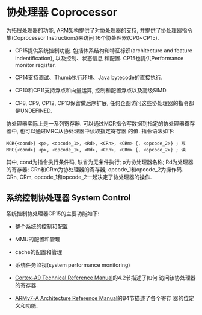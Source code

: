 # 协处理器 Coprocessor

为拓展处理器的功能, ARM架构提供了对协处理器的支持, 并提供了协处理器指令集(Coprocessor Instructions)来访问
16个协处理器(CP0~CP15).

* CP15提供系统控制功能. 包括体系结构和特征标识(architecture and feature indentification), 以及控制、状态信息
和配置. CP15也提供Performance monitor register.

* CP14支持调试、Thumb执行环境、Java bytecode的直接执行.

* CP10和CP11支持浮点和向量运算, 控制和配置浮点以及高级SIMD.

* CP8, CP9, CP12, CP13保留做后序扩展, 任何企图访问这些协处理器的指令都是UNDEFINED.

协处理器实际上是一系列寄存器. 可以通过MCR指令写数据到指定的协处理器寄存器中, 也可以通过MRC从协处理器中读取指定寄存器
的值. 指令语法如下:

	MCR{<cond>} <p>, <opcode_1>, <Rd>, <CRn>, <CRm> {, <opcode_2>} ; 写
	MRC{<cond>} <p>, <opcode_1>, <Rd>, <CRn>, <CRm> {, <opcode_2>} ; 读

其中, cond为指令执行条件码, 缺省为无条件执行; p为协处理器名称; Rd为处理器的寄存器; CRn和CRm为协处理器的寄存器; 
opcode_1和opcode_2为操作码. CRn, CRm, opcode_1和opcode_2一起决定了协处理器的操作.


## 系统控制协处理器 System Control

系统控制协处理器CP15的主要功能如下:

* 整个系统的控制和配置
* MMU的配置和管理
* cache的配置和管理
* 系统任务监视(system performance monitoring)

* [Cortex-A9 Technical Reference Manual](/docs/manuals/Cortex_A9_Technical_Reference_Manual.4.1.pdf)的4.2节描述了如何
访问该协处理器的寄存器.
* [ARMv7-A Architecture Reference Manual](/docs/manuals/ARMv7_A_architecture_reference_manual.pdf)的B4节描述了各个寄存
器的位定义和功能.
